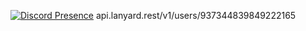 [![Discord Presence](https://lanyard.cnrad.dev/api/937344839849222165)](https://discord.com/users/937344839849222165)
api.lanyard.rest/v1/users/937344839849222165

